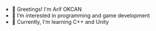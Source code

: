 - 👋 Greetings! I'm Arif OKCAN
- 👀 I’m interested in programming and game development
- 🌱 Currently, I'm learning C++ and Unity

<!---
--->

